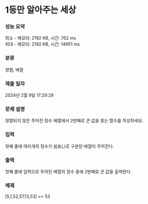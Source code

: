 # 1등만 알아주는 세상


### 성능 요약

최소 - 메모리: 2192 KB, 시간: 762 ms  
최대 - 메모리: 2192 KB, 시간: 14951 ms  

### 분류

정렬, 배열

### 제출 일자

2024년 2월 9일 17:29:28

### 문제 설명

<p>정렬되지 않은 주어진 정수 배열에서 2번째로 큰 값을 찾는 함수를 작성하세요.</p>

### 입력

 <p>첫째 줄에 여러개의 정수가 쉼표(,)로 구분된 배열이 주어진다.</p>

### 출력 

 <p>첫째 줄에 입력으로 주어진 배열의 정수 중에 2번째로 큰 값을 출력한다.</p>

### 예제

[5,1,52,57,13,53] >> 53
